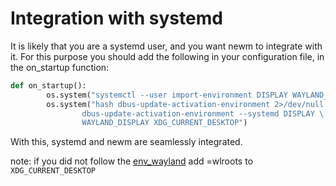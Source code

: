# Integration with systemd

It is likely that you are a systemd user, and you want newm to integrate with
it. For this purpose you should add the following in your configuration file,
in the on_startup function:

``` python
def on_startup():
		os.system("systemctl --user import-environment DISPLAY WAYLAND_DISPLAY XDG_CURRENT_DESKTOP")
		os.system("hash dbus-update-activation-environment 2>/dev/null && \
				dbus-update-activation-environment --systemd DISPLAY \
				WAYLAND_DISPLAY XDG_CURRENT_DESKTOP")
```

With this, systemd and newm are seamlessly integrated.

note: if you did not follow the [env_wayland](./SYSTEMD.md) add =wlroots to `XDG_CURRENT_DESKTOP`
